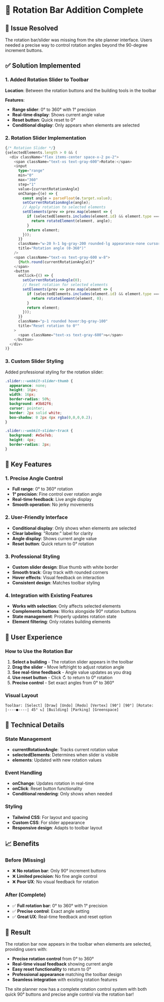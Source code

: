 # 🔄 Rotation Bar Addition Complete

## 🎯 **Issue Resolved**

The rotation bar/slider was missing from the site planner interface. Users needed a precise way to control rotation angles beyond the 90-degree increment buttons.

## ✅ **Solution Implemented**

### **1. Added Rotation Slider to Toolbar**

**Location**: Between the rotation buttons and the building tools in the toolbar

**Features**:
- **Range slider**: 0° to 360° with 1° precision
- **Real-time display**: Shows current angle value
- **Reset button**: Quick reset to 0°
- **Conditional display**: Only appears when elements are selected

### **2. Rotation Slider Implementation**

```typescript
{/* Rotation Slider */}
{selectedElements.length > 0 && (
  <div className="flex items-center space-x-2 px-2">
    <span className="text-xs text-gray-600">Rotate:</span>
    <input
      type="range"
      min="0"
      max="360"
      step="1"
      value={currentRotationAngle}
      onChange={(e) => {
        const angle = parseFloat(e.target.value);
        setCurrentRotationAngle(angle);
        // Apply rotation to selected elements
        setElements(prev => prev.map(element => {
          if (selectedElements.includes(element.id) && element.type === 'building') {
            return rotateElement(element, angle);
          }
          return element;
        }));
      }}
      className="w-20 h-1 bg-gray-200 rounded-lg appearance-none cursor-pointer slider"
      title="Rotation angle (0-360°)"
    />
    <span className="text-xs text-gray-600 w-8">
      {Math.round(currentRotationAngle)}°
    </span>
    <button
      onClick={() => {
        setCurrentRotationAngle(0);
        // Reset rotation for selected elements
        setElements(prev => prev.map(element => {
          if (selectedElements.includes(element.id) && element.type === 'building') {
            return rotateElement(element, 0);
          }
          return element;
        }));
      }}
      className="p-1 rounded hover:bg-gray-100"
      title="Reset rotation to 0°"
    >
      <span className="text-xs text-gray-600">↻</span>
    </button>
  </div>
)}
```

### **3. Custom Slider Styling**

Added professional styling for the rotation slider:

```css
.slider::-webkit-slider-thumb {
  appearance: none;
  height: 16px;
  width: 16px;
  border-radius: 50%;
  background: #3b82f6;
  cursor: pointer;
  border: 2px solid white;
  box-shadow: 0 2px 4px rgba(0,0,0,0.2);
}

.slider::-webkit-slider-track {
  background: #e5e7eb;
  height: 4px;
  border-radius: 2px;
}
```

## 🎯 **Key Features**

### **1. Precise Angle Control**
- **Full range**: 0° to 360° rotation
- **1° precision**: Fine control over rotation angle
- **Real-time feedback**: Live angle display
- **Smooth operation**: No jerky movements

### **2. User-Friendly Interface**
- **Conditional display**: Only shows when elements are selected
- **Clear labeling**: "Rotate:" label for clarity
- **Angle display**: Shows current angle value
- **Reset button**: Quick return to 0° rotation

### **3. Professional Styling**
- **Custom slider design**: Blue thumb with white border
- **Smooth track**: Gray track with rounded corners
- **Hover effects**: Visual feedback on interaction
- **Consistent design**: Matches toolbar styling

### **4. Integration with Existing Features**
- **Works with selection**: Only affects selected elements
- **Complements buttons**: Works alongside 90° rotation buttons
- **State management**: Properly updates rotation state
- **Element filtering**: Only rotates building elements

## 🚀 **User Experience**

### **How to Use the Rotation Bar**

1. **Select a building** - The rotation slider appears in the toolbar
2. **Drag the slider** - Move left/right to adjust rotation angle
3. **See real-time feedback** - Angle value updates as you drag
4. **Use reset button** - Click ↻ to return to 0° rotation
5. **Precise control** - Set exact angles from 0° to 360°

### **Visual Layout**

```
Toolbar: [Select] [Draw] [Undo] [Redo] [Vertex] [90°] [90°] [Rotate: |----●----| 45° ↻] [Building] [Parking] [Greenspace]
```

## 🔧 **Technical Details**

### **State Management**
- **currentRotationAngle**: Tracks current rotation value
- **selectedElements**: Determines when slider is visible
- **elements**: Updated with new rotation values

### **Event Handling**
- **onChange**: Updates rotation in real-time
- **onClick**: Reset button functionality
- **Conditional rendering**: Only shows when needed

### **Styling**
- **Tailwind CSS**: For layout and spacing
- **Custom CSS**: For slider appearance
- **Responsive design**: Adapts to toolbar layout

## 📈 **Benefits**

### **Before (Missing)**
- ❌ **No rotation bar**: Only 90° increment buttons
- ❌ **Limited precision**: No fine angle control
- ❌ **Poor UX**: No visual feedback for rotation

### **After (Complete)**
- ✅ **Full rotation bar**: 0° to 360° with 1° precision
- ✅ **Precise control**: Exact angle setting
- ✅ **Great UX**: Real-time feedback and reset option

## 🎯 **Result**

The rotation bar now appears in the toolbar when elements are selected, providing users with:

- **Precise rotation control** from 0° to 360°
- **Real-time visual feedback** showing current angle
- **Easy reset functionality** to return to 0°
- **Professional appearance** matching the toolbar design
- **Seamless integration** with existing rotation features

The site planner now has a complete rotation control system with both quick 90° buttons and precise angle control via the rotation bar!

